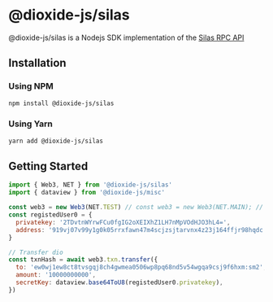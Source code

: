 # @dioxide-js/silas

@dioxide-js/silas is a Nodejs SDK implementation of the [Silas RPC API](#)

## Installation

### Using NPM

```bash
npm install @dioxide-js/silas
```

### Using Yarn

```bash
yarn add @dioxide-js/silas
```

## Getting Started

```js
import { Web3, NET } from '@dioxide-js/silas'
import { dataview } from '@dioxide-js/misc'

const web3 = new Web3(NET.TEST) // const web3 = new Web3(NET.MAIN); // For production
const registedUser0 = {
  privatekey: '2TDvtnWYrwFCu0fgIG2oXEIXhZ1LH7nMpVOdHJO3hL4=',
  address: '919vj07v99y1g0k05rrxfawn47m4scjzsjtarvnx4z23j164ffjr98hqdc:sm2',
}

// Transfer dio
const txnHash = await web3.txn.transfer({
  to: 'ew0wj1ew8ct8tvsgqj8ch4gwmea0506wp8pq68nd5v54wgqa9csj9f6hxm:sm2',
  amount: '10000000000',
  secretKey: dataview.base64ToU8(registedUser0.privatekey),
})
```
